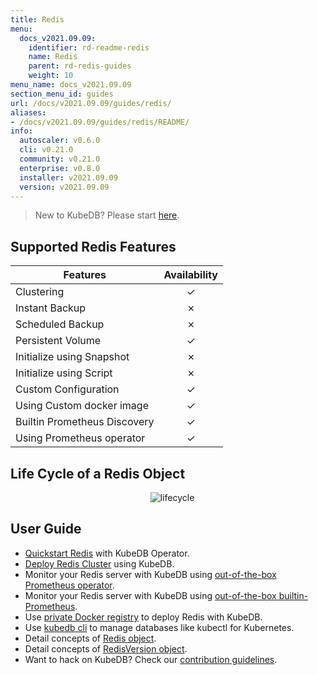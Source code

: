 ```yaml
---
title: Redis
menu:
  docs_v2021.09.09:
    identifier: rd-readme-redis
    name: Redis
    parent: rd-redis-guides
    weight: 10
menu_name: docs_v2021.09.09
section_menu_id: guides
url: /docs/v2021.09.09/guides/redis/
aliases:
- /docs/v2021.09.09/guides/redis/README/
info:
  autoscaler: v0.6.0
  cli: v0.21.0
  community: v0.21.0
  enterprise: v0.8.0
  installer: v2021.09.09
  version: v2021.09.09
---
```


> New to KubeDB? Please start [here](/docs/v2021.09.09/README).

## Supported Redis Features

| Features                     | Availability |
| ---------------------------- | :----------: |
| Clustering                   |   &#10003;   |
| Instant Backup               |   &#10007;   |
| Scheduled Backup             |   &#10007;   |
| Persistent Volume            |   &#10003;   |
| Initialize using Snapshot    |   &#10007;   |
| Initialize using Script      |   &#10007;   |
| Custom Configuration         |   &#10003;   |
| Using Custom docker image    |   &#10003;   |
| Builtin Prometheus Discovery |   &#10003;   |
| Using Prometheus operator    |   &#10003;   |

## Life Cycle of a Redis Object

<p align="center">
  <img alt="lifecycle"  src="/docs/v2021.09.09/images/redis/redis-lifecycle.svg">
</p>

## User Guide

- [Quickstart Redis](/docs/v2021.09.09/guides/redis/quickstart/quickstart) with KubeDB Operator.
- [Deploy Redis Cluster](/docs/v2021.09.09/guides/redis/clustering/redis-cluster) using KubeDB.
- Monitor your Redis server with KubeDB using [out-of-the-box Prometheus operator](/docs/v2021.09.09/guides/redis/monitoring/using-prometheus-operator).
- Monitor your Redis server with KubeDB using [out-of-the-box builtin-Prometheus](/docs/v2021.09.09/guides/redis/monitoring/using-builtin-prometheus).
- Use [private Docker registry](/docs/v2021.09.09/guides/redis/private-registry/using-private-registry) to deploy Redis with KubeDB.
- Use [kubedb cli](/docs/v2021.09.09/guides/redis/cli/cli) to manage databases like kubectl for Kubernetes.
- Detail concepts of [Redis object](/docs/v2021.09.09/guides/redis/concepts/redis).
- Detail concepts of [RedisVersion object](/docs/v2021.09.09/guides/redis/concepts/catalog).
- Want to hack on KubeDB? Check our [contribution guidelines](/docs/v2021.09.09/CONTRIBUTING).
